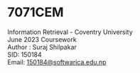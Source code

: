 # 7071CEM
Information Retrieval - Coventry University <br />
June 2023 Coursework <br />
Author : Suraj Shilpakar <br />
SID: 150184 <br />
Email: 150184@softwarica.edu.np<br />
